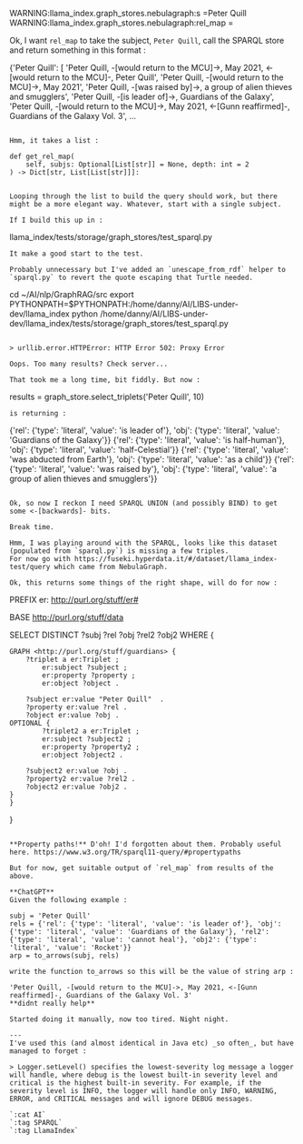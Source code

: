 <!-- title: llama_index SPARQL Notes 11 -->

WARNING:llama_index.graph_stores.nebulagraph:s =Peter Quill
WARNING:llama_index.graph_stores.nebulagraph:rel_map =

Ok, I want `rel_map` to take the subject, `Peter Quill`, call the SPARQL store and return something in this format :

{'Peter Quill': [
'Peter Quill, -[would return to the MCU]->, May 2021, <-[would return to the MCU]-, Peter Quill',
'Peter Quill, -[would return to the MCU]->, May 2021',
'Peter Quill, -[was raised by]->, a group of alien thieves and smugglers',
'Peter Quill, -[is leader of]->, Guardians of the Galaxy',
'Peter Quill, -[would return to the MCU]->, May 2021, <-[Gunn reaffirmed]-, Guardians of the Galaxy Vol. 3',
...

```

Hmm, it takes a list :

```

    def get_rel_map(
        self, subjs: Optional[List[str]] = None, depth: int = 2
    ) -> Dict[str, List[List[str]]]:

```

Looping through the list to build the query should work, but there might be a more elegant way. Whatever, start with a single subject.

If I build this up in :
```

llama_index/tests/storage/graph_stores/test_sparql.py

```
It make a good start to the test.

Probably unnecessary but I've added an `unescape_from_rdf` helper to `sparql.py` to revert the quote escaping that Turtle needed.

```

cd ~/AI/nlp/GraphRAG/src
export PYTHONPATH=$PYTHONPATH:/home/danny/AI/LIBS-under-dev/llama_index
python /home/danny/AI/LIBS-under-dev/llama_index/tests/storage/graph_stores/test_sparql.py

```

> urllib.error.HTTPError: HTTP Error 502: Proxy Error

Oops. Too many results? Check server...

That took me a long time, bit fiddly. But now :

```

results = graph_store.select_triplets('Peter Quill', 10)

```
is returning :
```

{'rel': {'type': 'literal', 'value': 'is leader of'}, 'obj': {'type': 'literal', 'value': 'Guardians of the Galaxy'}}
{'rel': {'type': 'literal', 'value': 'is half-human'}, 'obj': {'type': 'literal', 'value': 'half-Celestial'}}
{'rel': {'type': 'literal', 'value': 'was abducted from Earth'}, 'obj': {'type': 'literal', 'value': 'as a child'}}
{'rel': {'type': 'literal', 'value': 'was raised by'}, 'obj': {'type': 'literal', 'value': 'a group of alien thieves and smugglers'}}

```

Ok, so now I reckon I need SPARQL UNION (and possibly BIND) to get some <-[backwards]- bits.

Break time.

Hmm, I was playing around with the SPARQL, looks like this dataset (populated from `sparql.py`) is missing a few triples.
For now go with https://fuseki.hyperdata.it/#/dataset/llama_index-test/query which came from NebulaGraph.

Ok, this returns some things of the right shape, will do for now :
```

PREFIX er: <http://purl.org/stuff/er#>

BASE <http://purl.org/stuff/data>

SELECT DISTINCT ?subj ?rel ?obj ?rel2 ?obj2 WHERE {

    GRAPH <http://purl.org/stuff/guardians> {
        ?triplet a er:Triplet ;
            er:subject ?subject ;
            er:property ?property ;
            er:object ?object .

        ?subject er:value "Peter Quill"  .
        ?property er:value ?rel .
        ?object er:value ?obj .
    OPTIONAL {
            ?triplet2 a er:Triplet ;
            er:subject ?subject2 ;
            er:property ?property2 ;
            er:object ?object2 .

        ?subject2 er:value ?obj .
        ?property2 er:value ?rel2 .
        ?object2 er:value ?obj2 .
    }
    }

}

```

**Property paths!** D'oh! I'd forgotten about them. Probably useful here. https://www.w3.org/TR/sparql11-query/#propertypaths

But for now, get suitable output of `rel_map` from results of the above.

**ChatGPT**
Given the following example :

subj = 'Peter Quill'
rels = {'rel': {'type': 'literal', 'value': 'is leader of'}, 'obj': {'type': 'literal', 'value': 'Guardians of the Galaxy'}, 'rel2': {'type': 'literal', 'value': 'cannot heal'}, 'obj2': {'type': 'literal', 'value': 'Rocket'}}
arp = to_arrows(subj, rels)

write the function to_arrows so this will be the value of string arp :

'Peter Quill, -[would return to the MCU]->, May 2021, <-[Gunn reaffirmed]-, Guardians of the Galaxy Vol. 3'
**didnt really help**

Started doing it manually, now too tired. Night night.

---
I've used this (and almost identical in Java etc) _so often_, but have managed to forget :

> Logger.setLevel() specifies the lowest-severity log message a logger will handle, where debug is the lowest built-in severity level and critical is the highest built-in severity. For example, if the severity level is INFO, the logger will handle only INFO, WARNING, ERROR, and CRITICAL messages and will ignore DEBUG messages.

`:cat AI`
`:tag SPARQL`
`:tag LlamaIndex`
```
